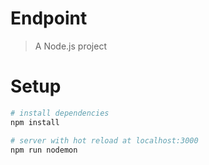 # Endpoint

> A Node.js project

# Setup
``` bash
# install dependencies
npm install

# server with hot reload at localhost:3000
npm run nodemon